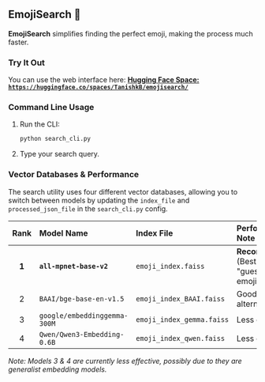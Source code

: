 ## EmojiSearch 🔎

**EmojiSearch** simplifies finding the perfect emoji, making the process much faster.

### **Try It Out**

You can use the web interface here:
**[Hugging Face Space: `https://huggingface.co/spaces/TanishkB/emojisearch/`](https://www.google.com/search?q=%5Bhttps://huggingface.co/spaces/TanishkB/emojisearch/%5D\(https://huggingface.co/spaces/TanishkB/emojisearch/\))**

### **Command Line Usage**

1.  Run the CLI:
    ```bash
    python search_cli.py
    ```
2.  Type your search query.

### **Vector Databases & Performance**

The search utility uses four different vector databases, allowing you to switch between models by updating the `index_file` and `processed_json_file` in the `search_cli.py` config.

| Rank | Model Name | Index File | Performance Note |
| :---: | :--- | :--- | :--- |
| **1** | **`all-mpnet-base-v2`** | `emoji_index.faiss` | **Recommended** (Best at "guessing" emojis) |
| 2 | `BAAI/bge-base-en-v1.5` | `emoji_index_BAAI.faiss` | Good alternative |
| 3 | `google/embeddinggemma-300M` | `emoji_index_gemma.faiss` | Less effective |
| 4 | `Qwen/Qwen3-Embedding-0.6B` | `emoji_index_qwen.faiss` | Less effective |

*Note: Models 3 & 4 are currently less effective, possibly due to they are generalist embedding models.*
